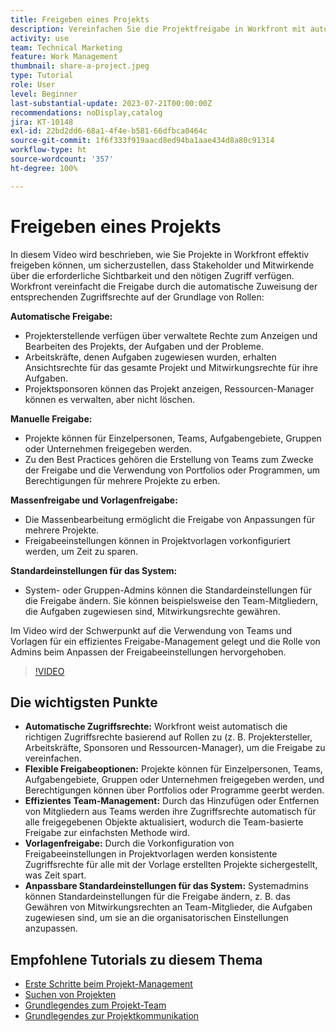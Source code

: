 ```yaml
---
title: Freigeben eines Projekts
description: Vereinfachen Sie die Projektfreigabe in Workfront mit automatischen Zugriffsrechten, flexiblen Optionen, teambasierten Management, Vorlagenfreigaben und anpassbaren Systemstandardwerten für eine optimierte Zusammenarbeit.
activity: use
team: Technical Marketing
feature: Work Management
thumbnail: share-a-project.jpeg
type: Tutorial
role: User
level: Beginner
last-substantial-update: 2023-07-21T00:00:00Z
recommendations: noDisplay,catalog
jira: KT-10148
exl-id: 22bd2dd6-68a1-4f4e-b581-66dfbca0464c
source-git-commit: 1f6f333f919aacd8ed94ba1aae434d8a80c91314
workflow-type: ht
source-wordcount: '357'
ht-degree: 100%

---
```


# Freigeben eines Projekts

In diesem Video wird beschrieben, wie Sie Projekte in Workfront effektiv freigeben können, um sicherzustellen, dass Stakeholder und Mitwirkende über die erforderliche Sichtbarkeit und den nötigen Zugriff verfügen. Workfront vereinfacht die Freigabe durch die automatische Zuweisung der entsprechenden Zugriffsrechte auf der Grundlage von Rollen:

**Automatische Freigabe:**
* Projekterstellende verfügen über verwaltete Rechte zum Anzeigen und Bearbeiten des Projekts, der Aufgaben und der Probleme.
* Arbeitskräfte, denen Aufgaben zugewiesen wurden, erhalten Ansichtsrechte für das gesamte Projekt und Mitwirkungsrechte für ihre Aufgaben.
* Projektsponsoren können das Projekt anzeigen, Ressourcen-Manager können es verwalten, aber nicht löschen.

**Manuelle Freigabe:**
* Projekte können für Einzelpersonen, Teams, Aufgabengebiete, Gruppen oder Unternehmen freigegeben werden.
* Zu den Best Practices gehören die Erstellung von Teams zum Zwecke der Freigabe und die Verwendung von Portfolios oder Programmen, um Berechtigungen für mehrere Projekte zu erben.

**Massenfreigabe und Vorlagenfreigabe:**
* Die Massenbearbeitung ermöglicht die Freigabe von Anpassungen für mehrere Projekte. 
* Freigabeeinstellungen können in Projektvorlagen vorkonfiguriert werden, um Zeit zu sparen. 

**Standardeinstellungen für das System:**
* System- oder Gruppen-Admins können die Standardeinstellungen für die Freigabe ändern. Sie können beispielsweise den Team-Mitgliedern, die Aufgaben zugewiesen sind, Mitwirkungsrechte gewähren.

Im Video wird der Schwerpunkt auf die Verwendung von Teams und Vorlagen für ein effizientes Freigabe-Management gelegt und die Rolle von Admins beim Anpassen der Freigabeeinstellungen hervorgehoben.

>[!VIDEO](https://video.tv.adobe.com/v/3423148/?quality=12&learn=on&enablevpops&captions=ger)

## Die wichtigsten Punkte

* **Automatische Zugriffsrechte:** Workfront weist automatisch die richtigen Zugriffsrechte basierend auf Rollen zu (z. B. Projektersteller, Arbeitskräfte, Sponsoren und Ressourcen-Manager), um die Freigabe zu vereinfachen. 
* **Flexible Freigabeoptionen:** Projekte können für Einzelpersonen, Teams, Aufgabengebiete, Gruppen oder Unternehmen freigegeben werden, und Berechtigungen können über Portfolios oder Programme geerbt werden.
* **Effizientes Team-Management:** Durch das Hinzufügen oder Entfernen von Mitgliedern aus Teams werden ihre Zugriffsrechte automatisch für alle freigegebenen Objekte aktualisiert, wodurch die Team-basierte Freigabe zur einfachsten Methode wird. 
* **Vorlagenfreigabe:** Durch die Vorkonfiguration von Freigabeeinstellungen in Projektvorlagen werden konsistente Zugriffsrechte für alle mit der Vorlage erstellten Projekte sichergestellt, was Zeit spart. 
* **Anpassbare Standardeinstellungen für das System:** Systemadmins können Standardeinstellungen für die Freigabe ändern, z. B. das Gewähren von Mitwirkungsrechten an Team-Mitglieder, die Aufgaben zugewiesen sind, um sie an die organisatorischen Einstellungen anzupassen. 


## Empfohlene Tutorials zu diesem Thema

* [Erste Schritte beim Projekt-Management](/help/manage-work/projects/getting-started-manage-a-project.md)
* [Suchen von Projekten](/help/manage-work/projects/find-projects.md)
* [Grundlegendes zum Projekt-Team](/help/manage-work/projects/understand-the-project-team.md)
* [Grundlegendes zur Projektkommunikation](/help/manage-work/projects/understand-project-communication.md)

